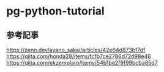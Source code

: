 # pg-python-tutorial

## 参考記事

https://zenn.dev/ayano_sakai/articles/42e64d873bf7df
https://qiita.com/honda28/items/fcfb7ce2786d72d98e46
https://qiita.com/ekzemplaro/items/54b1be2f9f99bcba85d7
